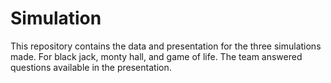 # Simulation
This repository contains the data and presentation for the three simulations made. For black jack, monty hall, and game of life. The team answered questions available in the presentation.
